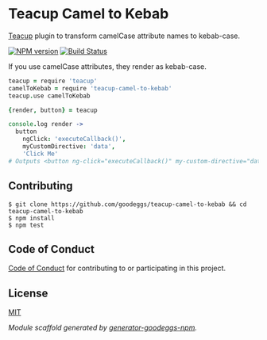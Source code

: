 # Teacup Camel to Kebab

[Teacup](https://github.com/goodeggs/teacup) plugin to transform camelCase attribute names to kebab-case.

[![NPM version](http://img.shields.io/npm/v/teacup-camel-to-kebab.svg?style=flat-square)](https://www.npmjs.org/package/teacup-camel-to-kebab)
[![Build Status](http://img.shields.io/travis/goodeggs/teacup-camel-to-kebab.svg?style=flat-square)](https://travis-ci.org/goodeggs/teacup-camel-to-kebab)

If you use camelCase attributes, they render as kebab-case.

```coffee
teacup = require 'teacup'
camelToKebab = require 'teacup-camel-to-kebab'
teacup.use camelToKebab

{render, button} = teacup

console.log render ->
  button
    ngClick: 'executeCallback()',
    myCustomDirective: 'data',
    'Click Me'
# Outputs <button ng-click="executeCallback()" my-custom-directive="data">Click Me</button>
```


## Contributing

```
$ git clone https://github.com/goodeggs/teacup-camel-to-kebab && cd teacup-camel-to-kebab
$ npm install
$ npm test
```
## Code of Conduct

[Code of Conduct](https://github.com/goodeggs/teacup-camel-to-kebab/blob/master/CODE_OF_CONDUCT.md)
for contributing to or participating in this project.

## License

[MIT](https://github.com/goodeggs/teacup-camel-to-kebab/blob/master/LICENSE.md)



_Module scaffold generated by [generator-goodeggs-npm](https://github.com/goodeggs/generator-goodeggs-npm)._

